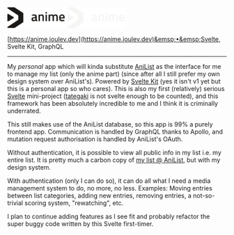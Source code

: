 <img src="/.github/assets/anime/light.png#gh-light-mode-only" alt="Logo" height="48px">
<img src="/.github/assets/anime/dark.png#gh-dark-mode-only" alt="Logo" height="48px">

[https://anime.joulev.dev](https://anime.joulev.dev)&emsp;•&emsp;Svelte, Svelte Kit, GraphQL

---

My _personal_ app which will kinda substitute [AniList](https://anilist.co) as the interface for me to manage my list (only the anime part) (since after all I still prefer my own design system over AniList's). Powered by [Svelte Kit](https://kit.svelte.dev) (yes it isn't v1 yet but this is a personal app so who cares). This is also my first (relatively) serious [Svelte](https://svelte.dev) mini-project ([tategaki](https://tategaki.joulev.dev) is not svelte enough to be counted), and this framework has been absolutely incredible to me and I think it is criminally underrated.

This still makes use of the AniList database, so this app is 99% a purely frontend app. Communication is handled by GraphQL thanks to Apollo, and mutation request authorisation is handled by AniList's OAuth.

Without authentication, it is possible to view all public info in my list i.e. my entire list. It is pretty much a carbon copy of [my list @ AniList](https://anilist.co/user/joulev/animelist), but with my design system.

With authentication (only I can do so), it can do all what I need a media management system to do, no more, no less. Examples: Moving entries between list categories, adding new entries, removing entries, a not-so-trivial scoring system, "rewatching", etc.

I plan to continue adding features as I see fit and probably refactor the super buggy code written by this Svelte first-timer.
